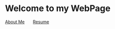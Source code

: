 <h1> Welcome to my WebPage </h1>

[About Me](about_me.md) &nbsp;&nbsp;&nbsp;&nbsp;&nbsp;&nbsp;[Resume](resume.html)

